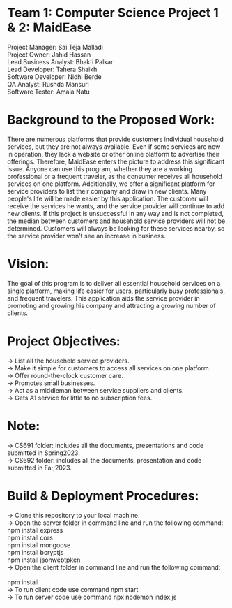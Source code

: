 # Team 1: Computer Science Project 1 & 2: MaidEase

Project Manager: Sai Teja Malladi<br/>
Project Owner: Jahid Hassan<br/>
Lead Business Analyst: Bhakti Palkar<br/>
Lead Developer: Tahera Shaikh<br/>
Software Developer: Nidhi Berde<br/>
QA Analyst: Rushda Mansuri<br/>
Software Tester: Amala Natu<br/>

# Background to the Proposed Work:
There are numerous platforms that provide customers individual household services, but they are not always available. Even if some services are now in operation, they lack a website or other online platform to advertise their offerings. Therefore, MaidEase enters the picture to address this significant issue. Anyone can use this program, whether they are a working professional or a frequent traveler, as the consumer receives all household services on one platform. Additionally, we offer a significant platform for service providers to list their company and draw in new clients.
 Many people's life will be made easier by this application. The customer will receive the services he wants, and the service provider will continue to add new clients.
 If this project is unsuccessful in any way and is not completed, the median between customers and household service providers will not be determined. Customers will always be looking for these services nearby, so the service provider won't see an increase in business.

# Vision:
The goal of this program is to deliver all essential household services on a single platform, making life easier for users, particularly busy professionals, and frequent travelers. This application aids the service provider in promoting and growing his company and attracting a growing number of clients.

# Project Objectives:
-> List all the household service providers.<br/>
-> Make it simple for customers to access all services on one platform.<br/>
-> Offer round-the-clock customer care.<br/>
-> Promotes small businesses.<br/>
-> Act as a middleman between service suppliers and clients.<br/>
-> Gets A1 service for little to no subscription fees.<br/>

# Note:
-> CS691 folder: includes all the documents, presentations and code submitted in Spring2023.<br/>
-> CS692 folder: includes all the documents, presentation and code submitted in Fa;;2023.<br/>

# Build & Deployment Procedures:<br/>
-> Clone this repository to your local machine.<br/>
-> Open the server folder in command line and run the following command: <br/>
	  npm install express <br/>
	  npm install cors <br/>
	  npm install mongoose <br/>
	  npm install bcryptjs <br/>
	  npm install jsonwebtpken <br/>
-> Open the client folder in command line and run the following command:<br/>	
   npm install<br/>
-> To run client code use command npm start<br/>
-> To run server code use command npx nodemon index.js<br/>

